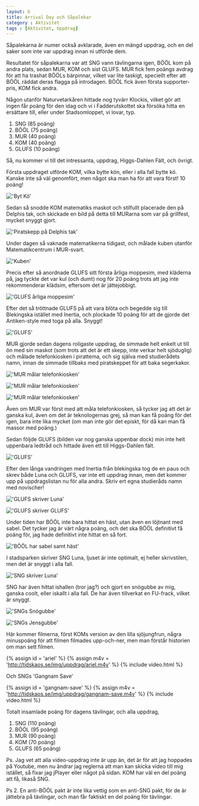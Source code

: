 ```yaml
---
layout: b
title: Arrival Day och Såpalekar
category : Aktivitet
tags : [Aktivitet, Uppdrag]
---
```


Såpalekarna är numer också avklarade, även en mängd uppdrag, och en del saker som inte var uppdrag innan ni utförde dem.

Resultatet för såpalekarna var att SNG vann tävlingarna igen, BÖÖL kom på andra plats, sedan MUR, KOM och sist GLUFS. MUR fick fem poängs avdrag för att ha trashat BÖÖLs bärpinnar, vilket var lite taskigt, speciellt efter att BÖÖL räddat deras flagga på introdagen. BÖÖL fick även första supporter-pris, KOM fick andra.

Någon utanför Naturvetarkåren hittade nog tyvärr Klockis, vilket gör att ingen får poäng för den idag och vi i Fadderutskottet ska försöka hitta en ersättare till, eller under Stadsomloppet, vi lovar, typ.

 1. SNG (85 poäng)
 2. BÖÖL (75 poäng)
 3. MUR (40 poäng)
 4. KOM (40 poäng)
 5. GLUFS (10 poäng)

Så, nu kommer vi till det intressanta, uppdrag, Higgs-Dahlen Fält, och övrigt.

Första uppdraget utförde KOM, vilka bytte kön, eller i alla fall bytte kö. Kanske inte så väl genomfört, men något ska man ha för att vara först! 10 poäng!

!['Byt Kö'](http://tidskaos.se/img/uppdrag/byt-kon.jpg)

Sedan så snodde KOM matematiks maskot och stilfullt placerade den på Delphis tak, och skickade en bild på detta till MURarna som var på grillfest, mycket snyggt gjort.

!['Piratskepp på Delphis tak'](http://tidskaos.se/img/maskot/murs-stulen-av-kom.jpg)

Under dagen så vaknade matematikerna tidigast, och målade kuben utanför Matematikcentrum i MUR-svart.

!['Kuben'](http://tidskaos.se/img/uppdrag/kuben.jpg)

Precis efter så anordnade GLUFS sitt första årliga moppesim, med kläderna på, jag tyckte det var kul (och dumt) nog för 20 poäng trots att jag inte rekommenderar klädsim, eftersom det är jättejobbigt.

!['GLUFS årliga moppesim'](http://tidskaos.se/img/uppdrag/moppesim.jpg)

Efter det så tröttnade GLUFS på att vara blöta och begedde sig till Blekingska istället med Inertia, och plockade 10 poäng för att de gjorde det Antiken-style med toga på alla. Snyggt!

!['GLUFS'](http://tidskaos.se/img/hdf-done/blekingska-glufs.jpg)

MUR gjorde sedan dagens roligaste uppdrag, de simmade helt enkelt ut till ön med sin maskot (som trots att det är ett skepp, inte verkar helt sjöduglig) och målade telefonkiosken i pirattema, och sig själva med studierådets namn, innan de simmade tillbaks med piratskeppet för att baka segerkakor.

!['MUR målar telefonkiosken'](http://tidskaos.se/img/uppdrag/mur-pa-on-3.jpg)

!['MUR målar telefonkiosken'](http://tidskaos.se/img/uppdrag/mur-pa-on-2.jpg)

!['MUR målar telefonkiosken'](http://tidskaos.se/img/uppdrag/mur-pa-on-1.jpg)

Även om MUR var först med att måla telefonkiosken, så tycker jag att det är ganska kul, även om det är teknologernas grej, så man kan få poäng för det igen, bara inte lika mycket (om man inte gör det episkt, för då kan man få massor med poäng.)

Sedan följde GLUFS (bilden var nog ganska uppenbar dock) min inte helt uppenbara ledtråd och hittade även ett till Higgs-Dahlen fält.

!['GLUFS'](http://tidskaos.se/img/hdf-done/lisp-glufs.jpg)

Efter den långa vandringen med Inertia från blekingska tog de en paus och skrev både Luna och GLUFS, var inte ett uppdrag innan, men det kommer upp på uppdragslistan nu för alla andra. Skriv ert egna studieråds namn med novischer!

!['GLUFS skriver Luna'](http://tidskaos.se/img/uppdrag/glufs-skriver-luna.jpg)

!['GLUFS skriver GLUFS'](http://tidskaos.se/img/uppdrag/glufs-skriver-glufs.jpg)

Under tiden har BÖÖL inte bara hittat en häst, utan även en löjtnant med sabel. Det tycker jag är värt några poäng, och det ska BÖÖL definitivt få poäng för, jag hade definitivt inte hittat en så fort.

!['BÖÖL har sabel samt häst'](http://tidskaos.se/img/uppdrag/bool-med-sabel-och-hest.jpg)

I stadsparken skriver SNG Luna, ljuset är inte optimalt, ej heller skrivstilen, men det är snyggt i alla fall.

!['SNG skriver Luna'](http://tidskaos.se/img/uppdrag/sng-skriver-luna.jpg)

SNG har även hittat ishallen (tror jag?) och gjort en snögubbe av mig, ganska coolt, eller iskallt i alla fall. De har även tillverkat en FU-frack, vilket är snyggt.

!['SNGs Snögubbe'](http://tidskaos.se/img/uppdrag/sng-snogubbe.jpg)

!['SNGs Jensgubbe'](http://tidskaos.se/img/uppdrag/sng-jensgubbe.jpg)

Här kommer filmerna, först KOMs version av den lilla sjöjungfrun, några minuspoäng för att filmen filmades upp-och-ner, men man förstår historien om man sett filmen.

{% assign id = 'ariel' %}
{% assign m4v = 'http://tidskaos.se/img/uppdrag/ariel.m4v' %}
{% include video.html %}

Och SNGs 'Gangnam Save'

{% assign id = 'gangnam-save' %}
{% assign m4v = 'http://tidskaos.se/img/uppdrag/gangnam-save.m4v' %}
{% include video.html %}

Totalt insamlade poäng för dagens tävlingar, och alla uppdrag,

 1. SNG (110 poäng)
 2. BÖÖL (95 poäng)
 3. MUR (90 poäng)
 4. KOM (70 poäng)
 5. GLUFS (65 poäng)

Ps. Jag vet att alla video-uppdrag inte är upp än, det är för att jag hoppades på Youtube, men nu ändrar jag reglerna att man kan skicka video till mig istället, så fixar jag jPlayer eller något på sidan. KOM har väl en del poäng att få, likaså SNG.

Ps 2. En anti-BÖÖL pakt är inte lika vettig som en anti-SNG pakt, för de är jättebra på tävlingar, och man får faktiskt en del poäng för tävlingar.